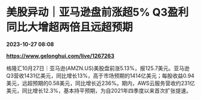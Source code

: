 # 美股异动｜亚马逊盘前涨超5% Q3盈利同比大增超两倍且远超预期

**2023-10-27 08:08**

**https://www.gelonghui.com/live/1267263**

格隆汇10月27日｜亚马逊(AMZN.US)美股盘前涨5.13%，报125.7美元。亚马逊Q3营收1431亿美元，同比增长13%，高于市场预期的1414亿美元；每股收益0.94美元，远超预期的0.58美元，同比增长近236%。期内，AWS云服务营收约231亿美元，同比增长12.3%，基本持平预期，为自2021年四季度以来首次扩张提速。